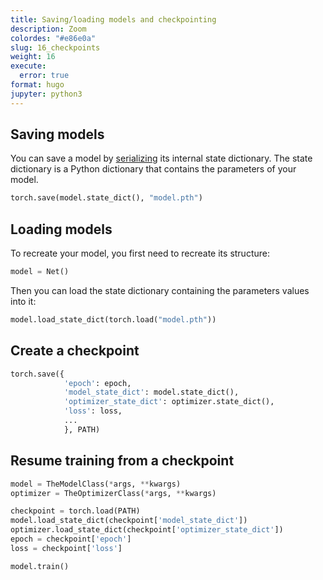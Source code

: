 ```yaml
---
title: Saving/loading models and checkpointing
description: Zoom
colordes: "#e86e0a"
slug: 16_checkpoints
weight: 16
execute:
  error: true
format: hugo
jupyter: python3
---
```


## Saving models

You can save a model by [serializing](https://en.wikipedia.org/wiki/Serialization) its internal state dictionary. The state dictionary is a Python dictionary that contains the parameters of your model.

``` python
torch.save(model.state_dict(), "model.pth")
```

## Loading models

To recreate your model, you first need to recreate its structure:

``` python
model = Net()
```

Then you can load the state dictionary containing the parameters values into it:

``` python
model.load_state_dict(torch.load("model.pth"))
```

## Create a checkpoint

``` python
torch.save({
            'epoch': epoch,
            'model_state_dict': model.state_dict(),
            'optimizer_state_dict': optimizer.state_dict(),
            'loss': loss,
            ...
            }, PATH)
```

## Resume training from a checkpoint

``` python
model = TheModelClass(*args, **kwargs)
optimizer = TheOptimizerClass(*args, **kwargs)

checkpoint = torch.load(PATH)
model.load_state_dict(checkpoint['model_state_dict'])
optimizer.load_state_dict(checkpoint['optimizer_state_dict'])
epoch = checkpoint['epoch']
loss = checkpoint['loss']

model.train()
```

